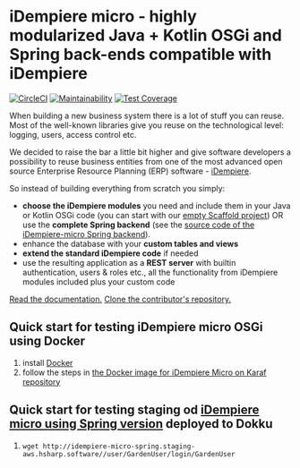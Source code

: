 # iDempiere micro - highly modularized Java + Kotlin OSGi and Spring back-ends compatible with iDempiere

[![CircleCI](https://circleci.com/gh/iDempiere-micro/idempiere-micro-spring/tree/master.svg?style=svg)](https://circleci.com/gh/iDempiere-micro/idempiere-micro-spring/tree/master)
[![Maintainability](https://api.codeclimate.com/v1/badges/279819f3dc54d47b941c/maintainability)](https://codeclimate.com/github/iDempiere-micro/idempiere-micro-spring/maintainability)
[![Test Coverage](https://api.codeclimate.com/v1/badges/279819f3dc54d47b941c/test_coverage)](https://codeclimate.com/github/iDempiere-micro/idempiere-micro-spring/test_coverage)

When building a new business system there is a lot of stuff you can reuse. Most of the well-known libraries give you reuse on the technological level: logging, users, access control etc.

We decided to raise the bar a little bit higher and give software developers a possibility to reuse business entities from one of the most advanced open source Enterprise Resource Planning (ERP) software - [iDempiere](http://www.idempiere.org/).

So instead of building everything from scratch you simply:

- **choose the iDempiere modules** you need and include them in your Java or Kotlin OSGi code (you can start with our [empty Scaffold project](https://github.com/iDempiere-micro/Scaffold)) OR use the **complete Spring backend** (see the [source code of the iDempiere-micro Spring backend](https://github.com/iDempiere-micro/idempiere-micro-spring)).
- enhance the database with your **custom tables and views**
- **extend the standard iDempiere code** if needed
- use the resulting application as a **REST server** with builtin authentication, users & roles etc., all the functionality from iDempiere modules included plus your custom code

[Read the documentation.](https://github.com/iDempiere-micro/Docs) [Clone the contributor's repository.](https://github.com/iDempiere-micro/idempiere-micro)

## Quick start for testing iDempiere micro OSGi using Docker

1. install [Docker](https://docs.docker.com/install/)
2. follow the steps in [the Docker image for iDempiere Micro on Karaf repository](https://github.com/iDempiere-micro/idempiere-micro-docker#quick-start)

## Quick start for testing staging od [iDempiere micro using Spring version](https://github.com/iDempiere-micro/idempiere-micro-spring) deployed to Dokku
1. `wget http://idempiere-micro-spring.staging-aws.hsharp.software//user/GardenUser/login/GardenUser`
